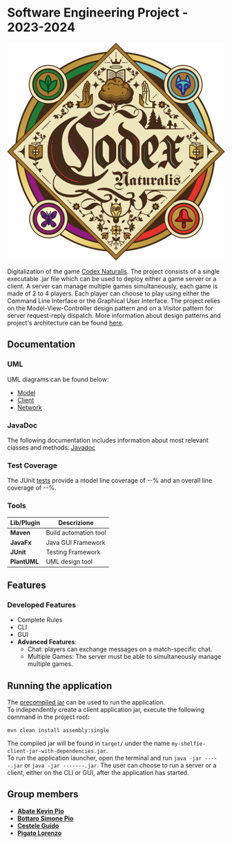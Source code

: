 # Software Engineering Project - 2023-2024

![alt text](src/main/resources/images/logo.png)

Digitalization of the game [Codex Naturalis](https://www.craniocreations.it/prodotto/codex-naturalis).
The project consists of a single executable .jar file which can be used to deploy either a game server or a client.
A server can manage multiple games simultaneously, each game is made of 2 to 4 players.
Each player can choose to play using either the Command Line Interface or the Graphical User Interface.
The project relies on the Model-View-Controller design pattern and on a Visitor pattern for server request-reply dispatch.
More information about design patterns and project's architecture can be found [here](deliverables/).

## Documentation

### UML

UML diagrams can be found below:

- [Model]()
- [Client]()
- [Network](https://github.com/SigCatta/prog-ingsw-The_Compiler_Coalition/blob/main/deliveries/UML/network.jpg)

### JavaDoc

The following documentation includes information about most relevant classes and methods: [Javadoc]()

### Test Coverage

The JUnit [tests](src/test/java) provide a model line coverage of --% and an overall line coverage of --%.

### Tools

| Lib/Plugin   | Descrizione           |
|--------------|-----------------------|
| __Maven__    | Build automation tool |
| __JavaFx__   | Java GUI Framework    |
| __JUnit__    | Testing Framework     |
| __PlantUML__ | UML design tool       |

## Features

### Developed Features

- Complete Rules
- CLI 
- GUI
- __Advanced Features__:
    - Chat: players can exchange messages on a match-specific chat.
    - Multiple Games: The server must be able to simultaneously manage multiple games.

## Running the application

The [precompiled jar]() can be used to run the application. <br />
To independently create a client application jar, execute the following command in the project root:

```
mvn clean install assembly:single
```

The compiled jar will be found in ```target/``` under the name ```my-shelfie-client-jar-with-dependencies.jar```. <br />
To run the application launcher, open the terminal and run ```java -jar -----.jar``` or ```java -jar -------.jar```.
The user can choose to run a server or a client, either on the CLI or GUI, after the application has started.

## Group members

- [__Abate Kevin Pio__](https://github.com/)
- [__Bottaro Simone Pio__](https://github.com/)
- [__Cestele Guido__](https://github.com/)
- [__Pigato Lorenzo__](https://github.com/lorenzo-pigato)